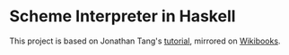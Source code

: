 Scheme Interpreter in Haskell
=============================

This project is based on Jonathan Tang's [tutorial][], mirrored on
[Wikibooks][].

[tutorial]: http://jonathan.tang.name/files/scheme_in_48/tutorial/overview.html
[Wikibooks]: http://en.wikibooks.org/wiki/Write_Yourself_a_Scheme_in_48_Hours
